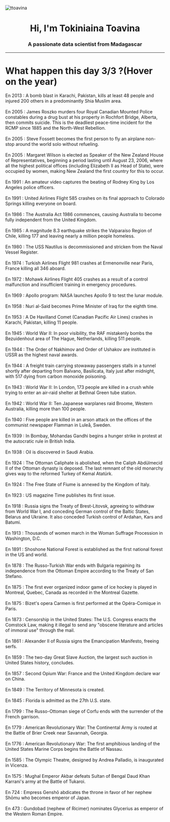 
<p align="left"> <img src="https://komarev.com/ghpvc/?username=ttoavina&label=Profile%20views&color=0e75b6&style=flat" alt="ttoavina" /> </p>
<h1 align="center">Hi, I'm Tokiniaina Toavina</h1>
<h3 align="center">A passionate data scientist from Madagascar</h3>
    
<hr/>
<h1> What happen this day 3/3 ?(Hover on the year)</h1>

En 2013 : A bomb blast in Karachi, Pakistan, kills at least 48 people and injured 200 others in a predominantly Shia Muslim area.
<br/><br/>
En 2005 : James Roszko murders four Royal Canadian Mounted Police constables during a drug bust at his property in Rochfort Bridge, Alberta, then commits suicide. This is the deadliest peace-time incident for the RCMP since 1885 and the North-West Rebellion.
<br/><br/>
En 2005 : Steve Fossett becomes the first person to fly an airplane non-stop around the world solo without refueling.
<br/><br/>
En 2005 : Margaret Wilson is elected as Speaker of the New Zealand House of Representatives, beginning a period lasting until August 23, 2006, where all the highest political offices (including Elizabeth II as Head of State), were occupied by women, making New Zealand the first country for this to occur.
<br/><br/>
En 1991 : An amateur video captures the beating of Rodney King by Los Angeles police officers.
<br/><br/>
En 1991 : United Airlines Flight 585 crashes on its final approach to Colorado Springs killing everyone on board.
<br/><br/>
En 1986 : The Australia Act 1986 commences, causing Australia to become fully independent from the United Kingdom.
<br/><br/>
En 1985 : A magnitude 8.3 earthquake strikes the Valparaíso Region of Chile, killing 177 and leaving nearly a million people homeless.
<br/><br/>
En 1980 : The USS Nautilus is decommissioned and stricken from the Naval Vessel Register.
<br/><br/>
En 1974 : Turkish Airlines Flight 981 crashes at Ermenonville near Paris, France killing all 346 aboard.
<br/><br/>
En 1972 : Mohawk Airlines Flight 405 crashes as a result of a control malfunction and insufficient training in emergency procedures.
<br/><br/>
En 1969 : Apollo program: NASA launches Apollo 9 to test the lunar module.
<br/><br/>
En 1958 : Nuri al-Said becomes Prime Minister of Iraq for the eighth time.
<br/><br/>
En 1953 : A De Havilland Comet (Canadian Pacific Air Lines) crashes in Karachi, Pakistan, killing 11 people.
<br/><br/>
En 1945 : World War II: In poor visibility, the RAF mistakenly bombs the Bezuidenhout area of The Hague, Netherlands, killing 511 people.
<br/><br/>
En 1944 : The Order of Nakhimov and Order of Ushakov are instituted in USSR as the highest naval awards.
<br/><br/>
En 1944 : A freight train carrying stowaway passengers stalls in a tunnel shortly after departing from Balvano, Basilicata, Italy just after midnight, with 517 dying from carbon monoxide poisoning.
<br/><br/>
En 1943 : World War II: In London, 173 people are killed in a crush while trying to enter an air-raid shelter at Bethnal Green tube station.
<br/><br/>
En 1942 : World War II: Ten Japanese warplanes raid Broome, Western Australia, killing more than 100 people.
<br/><br/>
En 1940 : Five people are killed in an arson attack on the offices of the communist newspaper Flamman in Luleå, Sweden.
<br/><br/>
En 1939 : In Bombay, Mohandas Gandhi begins a hunger strike in protest at the autocratic rule in British India.
<br/><br/>
En 1938 : Oil is discovered in Saudi Arabia.
<br/><br/>
En 1924 : The Ottoman Caliphate is abolished, when the Caliph Abdülmecid II of the Ottoman dynasty is deposed. The last remnant of the old monarchy gives way to the reformed Turkey of Kemal Atatürk.
<br/><br/>
En 1924 : The Free State of Fiume is annexed by the Kingdom of Italy.
<br/><br/>
En 1923 : US magazine Time publishes its first issue.
<br/><br/>
En 1918 : Russia signs the Treaty of Brest-Litovsk, agreeing to withdraw from World War I, and conceding German control of the Baltic States, Belarus and Ukraine. It also conceded Turkish control of Ardahan, Kars and Batumi.
<br/><br/>
En 1913 : Thousands of women march in the Woman Suffrage Procession in Washington, D.C.
<br/><br/>
En 1891 : Shoshone National Forest is established as the first national forest in the US and world.
<br/><br/>
En 1878 : The Russo-Turkish War ends with Bulgaria regaining its independence from the Ottoman Empire according to the Treaty of San Stefano.
<br/><br/>
En 1875 : The first ever organized indoor game of ice hockey is played in Montreal, Quebec, Canada as recorded in the Montreal Gazette.
<br/><br/>
En 1875 : Bizet's opera Carmen is first performed at the Opéra-Comique in Paris.
<br/><br/>
En 1873 : Censorship in the United States: The U.S. Congress enacts the Comstock Law, making it illegal to send any "obscene literature and articles of immoral use" through the mail.
<br/><br/>
En 1861 : Alexander II of Russia signs the Emancipation Manifesto, freeing serfs.
<br/><br/>
En 1859 : The two-day Great Slave Auction, the largest such auction in United States history, concludes.
<br/><br/>
En 1857 : Second Opium War: France and the United Kingdom declare war on China.
<br/><br/>
En 1849 : The Territory of Minnesota is created.
<br/><br/>
En 1845 : Florida is admitted as the 27th U.S. state.
<br/><br/>
En 1799 : The Russo-Ottoman siege of Corfu ends with the surrender of the French garrison.
<br/><br/>
En 1779 : American Revolutionary War: The Continental Army is routed at the Battle of Brier Creek near Savannah, Georgia.
<br/><br/>
En 1776 : American Revolutionary War: The first amphibious landing of the United States Marine Corps begins the Battle of Nassau.
<br/><br/>
En 1585 : The Olympic Theatre, designed by Andrea Palladio, is inaugurated in Vicenza.
<br/><br/>
En 1575 : Mughal Emperor Akbar defeats Sultan of Bengal Daud Khan Karrani's army at the Battle of Tukaroi.
<br/><br/>
En 724 : Empress Genshō abdicates the throne in favor of her nephew Shōmu who becomes emperor of Japan.
<br/><br/>
En 473 : Gundobad (nephew of Ricimer) nominates Glycerius as emperor of the Western Roman Empire.
<br/><br/>
